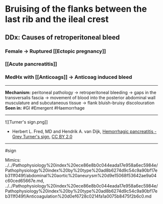# Bruising of the flanks between the last rib and the ileal crest
## DDx: Causes of retroperitoneal bleed
### Female -> Ruptured [[Ectopic pregnancy]]
### [[Acute pancreatitis]]
### MedHx with [[Anticoags]] -> Anticoag induced bleed

---
**Mechanism:** peritoneal pathology → retroperitoneal bleeding → gaps in the transversalis fascia → movement of blood into the posterior abdominal wall musculature and subcutaneous tissue → flank bluish-bruisy discolouration
**Seen in:** #GI #Emergent #Haemorrhage 

---

![[Turner's sign.png]]
- Herbert L. Fred, MD and Hendrik A. van Dijk, [Hemorrhagic pancreatitis - Grey Turner's sign](https://commons.wikimedia.org/wiki/File:Hemorrhagic_pancreatitis_-_Grey_Turner's_sign.jpg), [CC BY 2.0](https://creativecommons.org/licenses/by/2.0/legalcode)

---
#sign 

Mimics: ../../Pathophysiology%20index%20ece86e8b0c044eada17e958a6ec5984e/Pathophysiology%20index%20by%20type%20ad8b6274d9c54c9a90bf17eb311f049f/abdominal%20aortic%20aneurysm%20d9e15068f53642ae9a04c60ced65667e.md, ../../Pathophysiology%20index%20ece86e8b0c044eada17e958a6ec5984e/Pathophysiology%20index%20by%20type%20ad8b6274d9c54c9a90bf17eb311f049f/Anticoagulation%20d0ef6728c0214fa1a0075b8475f2b6c0.md


